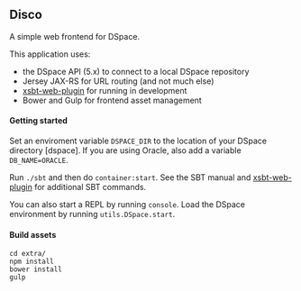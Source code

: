## Disco

A simple web frontend for DSpace.

This application uses:

* the DSpace API (5.x) to connect to a local DSpace repository
* Jersey JAX-RS for URL routing (and not much else)
* [xsbt-web-plugin](https://github.com/earldouglas/xwp-template) for running in development
* Bower and Gulp for frontend asset management

#### Getting started

Set an enviroment variable `DSPACE_DIR` to the location of your DSpace directory [dspace]. If you are using Oracle, also add a variable `DB_NAME=ORACLE`. 

Run `./sbt` and then do `container:start`. See the SBT manual and [xsbt-web-plugin](https://github.com/earldouglas/xwp-template) for additional SBT commands. 

You can also start a REPL by running `console`. Load the DSpace environment by running `utils.DSpace.start`.

#### Build assets

    cd extra/
    npm install
    bower install
    gulp
